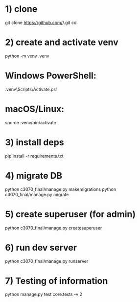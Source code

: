 # 1) clone
git clone https://github.com/<YOUR-USERNAME>/<YOUR-REPO>.git
cd <YOUR-REPO>

# 2) create and activate venv
python -m venv .venv
# Windows PowerShell:
.venv\Scripts\Activate.ps1
# macOS/Linux:
source .venv/bin/activate

# 3) install deps
pip install -r requirements.txt

# 4) migrate DB
python c3070_final/manage.py makemigrations
python c3070_final/manage.py migrate

# 5) create superuser (for admin)
python c3070_final/manage.py createsuperuser

# 6) run dev server
python c3070_final/manage.py runserver

# 7) Testing of information
python manage.py test core.tests -v 2
